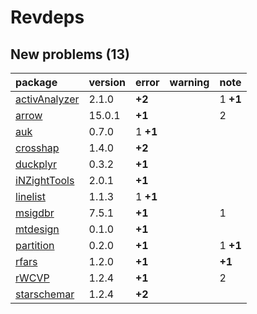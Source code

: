 # Revdeps

## New problems (13)

|package       |version |error    |warning |note     |
|:-------------|:-------|:--------|:-------|:--------|
|[activAnalyzer](problems.md#activanalyzer)|2.1.0   |__+2__   |        |1 __+1__ |
|[arrow](problems.md#arrow)|15.0.1  |__+1__   |        |2        |
|[auk](problems.md#auk)|0.7.0   |1 __+1__ |        |         |
|[crosshap](problems.md#crosshap)|1.4.0   |__+2__   |        |         |
|[duckplyr](problems.md#duckplyr)|0.3.2   |__+1__   |        |         |
|[iNZightTools](problems.md#inzighttools)|2.0.1   |__+1__   |        |         |
|[linelist](problems.md#linelist)|1.1.3   |1 __+1__ |        |         |
|[msigdbr](problems.md#msigdbr)|7.5.1   |__+1__   |        |1        |
|[mtdesign](problems.md#mtdesign)|0.1.0   |__+1__   |        |         |
|[partition](problems.md#partition)|0.2.0   |__+1__   |        |1 __+1__ |
|[rfars](problems.md#rfars)|1.2.0   |__+1__   |        |__+1__   |
|[rWCVP](problems.md#rwcvp)|1.2.4   |__+1__   |        |2        |
|[starschemar](problems.md#starschemar)|1.2.4   |__+2__   |        |         |


